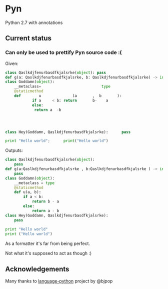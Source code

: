 # Pyn
Python 2.7 with annotations


## Current status

### Can only be used to prettify Pyn source code :(

Given:

```python
class Qaslkdjfenurbasdfkjalsrke(object): pass
def g(a: Qaslkdjfenurbasdfkjalsrke, b: Qaslkdjfenurbasdfkjalsrke) -> int: pass
class Goddamn(object):
    __metaclass=                           type
    @staticmethod
    def        u              (a       ,  b       ):
            if a     < b: return       b-    a
            else:
             return a  -b




class Hey(Goddamn, Qaslkdjfenurbasdfkjalsrke):      pass

print "Hello world";      print("Hello world")
```

Outputs:

```python
class Qaslkdjfenurbasdfkjalsrke(object):
    pass
def g(a:Qaslkdjfenurbasdfkjalsrke , b:Qaslkdjfenurbasdfkjalsrke ) -> int:
    pass
class Goddamn(object):
    __metaclass = type
    @staticmethod
    def u(a, b):
        if a < b:
            return b - a
        else:
            return a - b
class Hey(Goddamn, Qaslkdjfenurbasdfkjalsrke):
    pass
    
print "Hello world"
print ("Hello world")
```

As a formatter it's far from being perfect.

Not what it's supposed to act as though :)


## Acknowledgements

Many thanks to [language-python](https://github.com/bjpop/language-python) project by @bjpop
